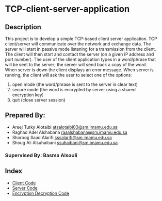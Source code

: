 # TCP-client-server-application 
## Description 
This project is to develop a simple TCP-based client server application. TCP client/server will communicate over the network and exchange data. The server will start in passive mode listening for a transmission from the client. The client will then start and contact the server (on a given IP address and port number). The user of the client application types in a word/phrase that will be sent to the server; the server will send back a copy of the word.
When server is down the client displays an error message.
When server is running, the client will ask the user to select one of the options:
1) open mode (the word/phrase is sent to the server in clear text)
2) secure mode (the word is encrypted by server using a shared encryption key)
3) quit (close server session)


## Prepared By:
- Areej Turky Alotaibi    atsalotaibi03@sm.imamu.edu.sa
- Raghad Adel Alshabana   raaalshabana@sm.imamu.edu.sa
- Shoroog Saad Alarifi    sssalarifi@sm.imamu.edu.sa
- Shoug Ali Alsuhaibani   ssuhaibani@sm.imamu.edu.sa

### Supervised By: Basma Alsouli

## Index
- [Client Code](https://github.com/alsuhaibanishoug/CS330Code/blob/main/Code/Client.java)
- [Server Code](https://github.com/alsuhaibanishoug/CS330Code/blob/main/Code/Server.java)
- [Encryption Decryption Code](https://github.com/alsuhaibanishoug/CS330Code/blob/main/Code/EncryptionDecryption.java)
